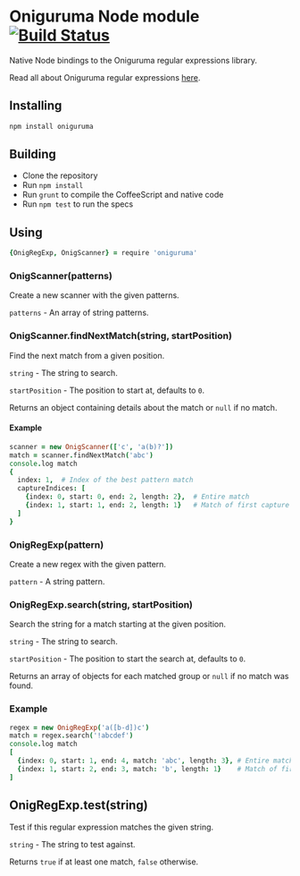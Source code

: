 # Oniguruma Node module [![Build Status](https://travis-ci.org/atom/node-oniguruma.png)](https://travis-ci.org/atom/node-oniguruma)

Native Node bindings to the Oniguruma regular expressions library.

Read all about Oniguruma regular expressions [here](http://www.geocities.jp/kosako3/oniguruma/doc/RE.txt).

## Installing

```sh
npm install oniguruma
```

## Building
  * Clone the repository
  * Run `npm install`
  * Run `grunt` to compile the CoffeeScript and native code
  * Run `npm test` to run the specs

## Using

```coffeescript
{OnigRegExp, OnigScanner} = require 'oniguruma'
```

### OnigScanner(patterns)

Create a new scanner with the given patterns.

`patterns` - An array of string patterns.

### OnigScanner.findNextMatch(string, startPosition)

Find the next match from a given position.

`string` - The string to search.

`startPosition` - The position to start at, defaults to `0`.

Returns an object containing details about the match or `null` if no match.

#### Example

```coffeescript
scanner = new OnigScanner(['c', 'a(b)?'])
match = scanner.findNextMatch('abc')
console.log match
{
  index: 1,  # Index of the best pattern match
  captureIndices: [
    {index: 0, start: 0, end: 2, length: 2},  # Entire match
    {index: 1, start: 1, end: 2, length: 1}   # Match of first capture group
  ]
}
```

### OnigRegExp(pattern)

Create a new regex with the given pattern.

`pattern` - A string pattern.

### OnigRegExp.search(string, startPosition)

Search the string for a match starting at the given position.

`string` - The string to search.

`startPosition` - The position to start the search at, defaults to `0`.

Returns an array of objects for each matched group or `null` if no match was
found.

### Example
```coffeescript
regex = new OnigRegExp('a([b-d])c')
match = regex.search('!abcdef')
console.log match
[
  {index: 0, start: 1, end: 4, match: 'abc', length: 3}, # Entire match
  {index: 1, start: 2, end: 3, match: 'b', length: 1}    # Match of first capture group
]
```

## OnigRegExp.test(string)

Test if this regular expression matches the given string.

`string` - The string to test against.

Returns `true` if at least one match, `false` otherwise.

